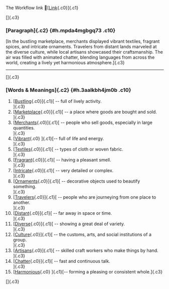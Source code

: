 The Workflow link
👏[[Link](https://www.google.com/url?q=http://www.google.com&sa=D&source=editors&ust=1755935396425763&usg=AOvVaw2vlGyUj7I0eiwuksLn2_Uc){.c0}]{.c1}

[]{.c3}

### [Paragraph]{.c2} {#h.mpda4mgbgq73 .c10}

[In the bustling marketplace, merchants displayed vibrant textiles,
fragrant spices, and intricate ornaments. Travelers from distant lands
marveled at the diverse culture, while local artisans showcased their
craftsmanship. The air was filled with animated chatter, blending
languages from across the world, creating a lively yet harmonious
atmosphere.]{.c3}

------------------------------------------------------------------------

[]{.c3}

### [Words & Meanings]{.c2} {#h.3aalkbh4jm0b .c10}

1.  [[Bustling](https://www.google.com/url?q=http://www.google.com&sa=D&source=editors&ust=1755935396427214&usg=AOvVaw38HD4ZcZxLnYpDi1nS3sAt){.c0}]{.c1}[ --
    full of lively activity.\
    ]{.c3}
2.  [[Marketplace](https://www.google.com/url?q=http://www.google.com&sa=D&source=editors&ust=1755935396427808&usg=AOvVaw3vmgWhbGHO5kK5q-qY_4T8){.c0}]{.c1}[ --
    a place where goods are bought and sold.\
    ]{.c3}
3.  [[Merchants](https://www.google.com/url?q=http://www.google.com&sa=D&source=editors&ust=1755935396428295&usg=AOvVaw3k-OXe1-fpq_pUxxDKAvjZ){.c0}]{.c1}[ --
    people who sell goods, especially in large quantities.\
    ]{.c3}
4.  [[Vibrant](https://www.google.com/url?q=http://www.google.com&sa=D&source=editors&ust=1755935396428697&usg=AOvVaw0s1UNR_3D0DUpZ4XhpFCem){.c0}
    ]{.c1}[-- full of life and energy.\
    ]{.c3}
5.  [[Textiles](https://www.google.com/url?q=http://www.google.com&sa=D&source=editors&ust=1755935396429075&usg=AOvVaw2U1zJB5J3GUMW7nwWzZnuN){.c0}]{.c1}[ --
    types of cloth or woven fabric.\
    ]{.c3}
6.  [[Fragrant](https://www.google.com/url?q=http://www.google.com&sa=D&source=editors&ust=1755935396429478&usg=AOvVaw2Xx0w9GbC6zzn7QvoNr32Q){.c0}]{.c1}[ --
    having a pleasant smell.\
    ]{.c3}
7.  [[Intricate](https://www.google.com/url?q=http://www.google.com&sa=D&source=editors&ust=1755935396429857&usg=AOvVaw17FpV0SPiC6mFlgXlQ5JnC){.c0}]{.c1}[ --
    very detailed or complex.\
    ]{.c3}
8.  [[Ornaments](https://www.google.com/url?q=http://www.google.com&sa=D&source=editors&ust=1755935396430218&usg=AOvVaw3NbOowV8M36ra3-RozJFLQ){.c0}]{.c1}[ --
    decorative objects used to beautify something.\
    ]{.c3}
9.  [[Travelers](https://www.google.com/url?q=http://www.google.com&sa=D&source=editors&ust=1755935396430663&usg=AOvVaw1kh4Az0lVf7bRpl6eK2txr){.c0}]{.c1}[ --
    people who are journeying from one place to another.\
    ]{.c3}
10. [[Distant](https://www.google.com/url?q=http://www.google.com&sa=D&source=editors&ust=1755935396431093&usg=AOvVaw3CgOJDH3sJpSyK_TSHqrSD){.c0}]{.c1}[ --
    far away in space or time.\
    ]{.c3}
11. [[Diverse](https://www.google.com/url?q=http://www.google.com&sa=D&source=editors&ust=1755935396431441&usg=AOvVaw08G7SiRjLiO8jLPyNiKMn5){.c0}]{.c1}[ --
    showing a great deal of variety.\
    ]{.c3}
12. [[Culture](https://www.google.com/url?q=http://www.google.com&sa=D&source=editors&ust=1755935396431793&usg=AOvVaw3WR6qzWChQTtWV3RxQhf8j){.c0}]{.c1}[ --
    the customs, arts, and social institutions of a group.\
    ]{.c3}
13. [[Artisans](https://www.google.com/url?q=http://www.google.com&sa=D&source=editors&ust=1755935396432215&usg=AOvVaw0aZHG44aKHFSXSGWfviZc3){.c0}]{.c1}[ --
    skilled craft workers who make things by hand.\
    ]{.c3}
14. [[Chatter](https://www.google.com/url?q=http://www.google.com&sa=D&source=editors&ust=1755935396432661&usg=AOvVaw0p7gLpcO-5U53bN_894yUu){.c0}]{.c1}[ --
    fast and continuous talk.\
    ]{.c3}
15. [[Harmonious](https://www.google.com/url?q=http://www.google.com&sa=D&source=editors&ust=1755935396433039&usg=AOvVaw1C0e5L5mFXxiY3AarKMVcP){.c0}
    ]{.c1}[-- forming a pleasing or consistent whole.]{.c3}

[]{.c3}
